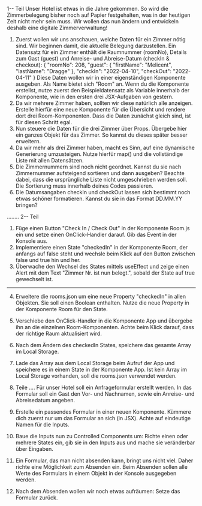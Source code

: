 1-- Teil
Unser Hotel ist etwas in die Jahre gekommen. So wird die Zimmerbelegung bisher noch auf Papier festgehalten, was in der heutigen Zeit nicht mehr sein muss. Wir wollen das nun ändern und entwickeln deshalb eine digitale Zimmerverwaltung!
1. Zuerst wollen wir uns anschauen, welche Daten für ein Zimmer nötig sind. Wir beginnen damit, die aktuelle Belegung darzustellen.
Ein Datensatz für ein Zimmer enthält die Raumnummer (roomNo), Details zum Gast (guest) und Anreise- und Abreise-Datum (checkIn & checkout):
{
    "roomNo": 208,
    "guest": {
        "firstName": "Melicent",
        "lastName": "Dragge"
    },
    "checkIn": "2022-04-10",
    "checkOut": "2022-04-11"
}
Diese Daten wollen wir in einer eigenständigen Komponente ausgeben. Als Name bietet sich "Room" an.
Wenn du die Komponente erstellst, nutze zuerst den Beispieldatensatz als Variable innerhalb der Komponente, wie in den ersten drei JSX-Aufgaben von gestern.
2. Da wir mehrere Zimmer haben, sollten wir diese natürlich alle anzeigen. Erstelle hierfür eine neue Komponente für die Übersicht und rendere dort drei Room-Komponenten. Dass die Daten zunächst gleich sind, ist für diesen Schritt egal.
3. Nun steuere die Daten für die drei Zimmer über Props. Übergebe hier ein ganzes Objekt für das Zimmer. So kannst du dieses später besser erweitern.
4. Da wir mehr als drei Zimmer haben, macht es Sinn, auf eine dynamische Generierung umzusteigen. Nutze hierfür map() und die vollständige Liste mit allen Datensätzen.
5. Die Zimmernummern sind noch nicht geordnet. Kannst du sie nach Zimmernummer aufsteigend sortieren und dann ausgeben? Beachte dabei, dass die ursprüngliche Liste nicht umgeschrieben werden soll. Die Sortierung muss innerhalb deines Codes passieren.
6. Die Datumsangaben checkIn und checkOut lassen sich bestimmt noch etwas schöner formatieren. Kannst du sie in das Format DD.MM.YY bringen?

........
2-- Teil
1. Füge einen Button "Check In / Check Out" in der Komponente Room.js ein und setze einen OnClick-Handler darauf. Gib das Event in der Konsole aus.
2. Implementiere einen State "checkedIn" in der Komponente Room, der anfangs auf false steht und wechsle beim Klick auf den Button zwischen false und true hin und her.
3. Überwache den Wechsel des States mittels useEffect und zeige einen Alert mit dem Text "Zimmer Nr. <roomNo> ist nun belegt.", sobald der State auf true gewechselt ist.
---
4. Erweitere die rooms.json um eine neue Property "checkedIn" in allen Objekten. Sie soll einen Boolean enthalten. Nutze die neue Property in der Komponente Room für den State.
5. Verschiebe den OnClick-Handler in die Komponente App und übergebe ihn an die einzelnen Room-Komponenten. Achte beim Klick darauf, dass der richtige Raum aktualisiert wird.
6. Nach dem Ändern des checkedIn States, speichere das gesamte Array im Local Storage.
7. Lade das Array aus dem Local Storage beim Aufruf der App und speichere es in einem State in der Komponente App. Ist kein Array im Local Storage vorhanden, soll die rooms.json verwendet werden.

3. Teile ....
Für unser Hotel soll ein Anfrageformular erstellt werden. In das Formular soll ein Gast den Vor- und Nachnamen, sowie ein Anreise- und Abreisedatum angeben.
1. Erstelle ein passendes Formular in einer neuen Komponente. Kümmere dich zuerst nur um das Formular an sich (in JSX). Achte auf eindeutige Namen für die Inputs.
2. Baue die Inputs nun zu Controlled Components um: Richte einen oder mehrere States ein, gib sie in den Inputs aus und mache sie veränderbar über Eingaben.
3. Ein Formular, das man nicht absenden kann, bringt uns nicht viel. Daher richte eine Möglichkeit zum Absenden ein. Beim Absenden sollen alle Werte des Formulars in einem Objekt in der Konsole ausgegeben werden.
4. Nach dem Absenden wollen wir noch etwas aufräumen: Setze das Formular zurück.